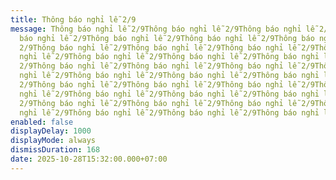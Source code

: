 ```yaml
---
title: Thông báo nghỉ lễ 2/9
message: Thông báo nghỉ lễ 2/9Thông báo nghỉ lễ 2/9Thông báo nghỉ lễ 2/9Thông
  báo nghỉ lễ 2/9Thông báo nghỉ lễ 2/9Thông báo nghỉ lễ 2/9Thông báo nghỉ lễ
  2/9Thông báo nghỉ lễ 2/9Thông báo nghỉ lễ 2/9Thông báo nghỉ lễ 2/9Thông báo
  nghỉ lễ 2/9Thông báo nghỉ lễ 2/9Thông báo nghỉ lễ 2/9Thông báo nghỉ lễ
  2/9Thông báo nghỉ lễ 2/9Thông báo nghỉ lễ 2/9Thông báo nghỉ lễ 2/9Thông báo
  nghỉ lễ 2/9Thông báo nghỉ lễ 2/9Thông báo nghỉ lễ 2/9Thông báo nghỉ lễ
  2/9Thông báo nghỉ lễ 2/9Thông báo nghỉ lễ 2/9Thông báo nghỉ lễ 2/9Thông báo
  nghỉ lễ 2/9Thông báo nghỉ lễ 2/9Thông báo nghỉ lễ 2/9Thông báo nghỉ lễ
  2/9Thông báo nghỉ lễ 2/9Thông báo nghỉ lễ 2/9Thông báo nghỉ lễ 2/9Thông báo
  nghỉ lễ 2/9Thông báo nghỉ lễ 2/9Thông báo nghỉ lễ 2/9Thông báo nghỉ lễ 2/9
enabled: false
displayDelay: 1000
displayMode: always
dismissDuration: 168
date: 2025-10-28T15:32:00.000+07:00
---
```

